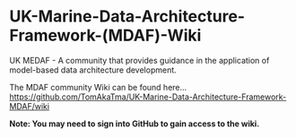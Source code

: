 # UK-Marine-Data-Architecture-Framework-(MDAF)-Wiki
UK MEDAF - A community that provides guidance in the application of model-based data architecture development.

The MDAF community Wiki can be found here... https://github.com/TomAkaTma/UK-Marine-Data-Architecture-Framework-MDAF/wiki

**Note: You may need to sign into GitHub to gain access to the wiki.**
